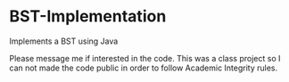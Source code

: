 # BST-Implementation
Implements a BST using Java 

Please message me if interested in the code. This was a class project so I can not made the code public in order to follow Academic Integrity rules.
